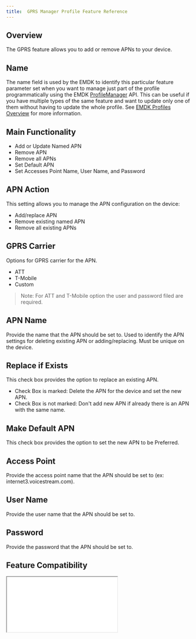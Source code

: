 ```yaml
---
title:  GPRS Manager Profile Feature Reference
---
```


## Overview

The GPRS feature allows you to add or remove APNs to your device. 

## Name
The name field is used by the EMDK to identify this particular feature parameter set when you want to manage just part of the profile programmatically using the EMDK [ProfileManager](/emdk-for-xamarin/1-0/api/ProfileManager) API. This can be useful if you have multiple types of the same feature and want to update only one of them without having to update the whole profile. See [EMDK Profiles Overview](/emdk-for-xamarin/1-0/guide/profiles/usingwizard) for more information.

## Main Functionality

* Add or Update Named APN
* Remove APN
* Remove all APNs
* Set Default APN
* Set Accesses Point Name, User Name, and Password

## APN Action
This setting allows you to manage the APN configuration on the device:

* Add/replace APN
* Remove existing named APN
* Remove all existing APNs

## GPRS Carrier 
Options for GPRS carrier for the APN.

* ATT
* T-Mobile
* Custom

>Note: For ATT and T-Mobile option the user and password filed are required.

## APN Name 
Provide the name that the APN should be set to. Used to identify the APN settings for deleting existing APN or adding/replacing. Must be unique on the device. 

## Replace if Exists 
This check box provides the option to replace an existing APN.

* Check Box is marked: Delete the APN for the device and set the new APN.
* Check Box is not marked: Don't add new APN if already there is an APN with the same name.

## Make Default APN 
This check box provides the option to set the new APN to be Preferred.

## Access Point 
Provide the access point name that the APN should be set to (ex: internet3.voicestream.com).

## User Name
Provide the user name that the APN should be set to.

## Password
Provide the password that the APN should be set to.

## Feature Compatibility
<iframe src="compare.html#mx=4.3&csp=GprsMgr&os=All&embed=true"></iframe> 



